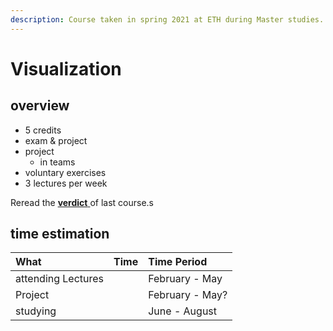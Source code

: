 ```yaml
---
description: Course taken in spring 2021 at ETH during Master studies.
---
```


# Visualization

## overview

* 5 credits
* exam & project
* project
  * in teams
* voluntary exercises
* 3 lectures per week



Reread the [**verdict** ](../physical-based-simulation.md#verdict)of last course.s

## time estimation

| What | Time | Time Period |
| :--- | :--- | :--- |
| attending Lectures |  | February - May |
| Project |  | February - May? |
| studying |  | June - August |

